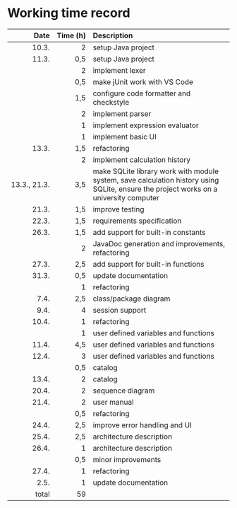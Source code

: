 # Working time record

| Date         | Time (h)  | Description |
| -----------: | --------: | :---------- |
| 10.3.        |         2 | setup Java project |
| 11.3.        |       0,5 | setup Java project |
|              |         2 | implement lexer |
|              |       0,5 | make jUnit work with VS Code |
|              |       1,5 | configure code formatter and checkstyle |
|              |         2 | implement parser |
|              |         1 | implement expression evaluator |
|              |         1 | implement basic UI |
| 13.3.        |       1,5 | refactoring |
|              |         2 | implement calculation history |
| 13.3., 21.3. |       3,5 | make SQLite library work with module system, save calculation history using SQLite, ensure the project works on a university computer |
| 21.3.        |       1,5 | improve testing |
| 22.3.        |       1,5 | requirements specification |
| 26.3.        |       1,5 | add support for built-in constants |
|              |         2 | JavaDoc generation and improvements, refactoring |
| 27.3.        |       2,5 | add support for built-in functions |
| 31.3.        |       0,5 | update documentation |
|              |         1 | refactoring |
|  7.4.        |       2,5 | class/package diagram |
|  9.4.        |         4 | session support |
| 10.4.        |         1 | refactoring |
|              |         1 | user defined variables and functions |
| 11.4.        |       4,5 | user defined variables and functions |
| 12.4.        |         3 | user defined variables and functions |
|              |       0,5 | catalog |
| 13.4.        |         2 | catalog |
| 20.4.        |         2 | sequence diagram |
| 21.4.        |         2 | user manual |
|              |       0,5 | refactoring |
| 24.4.        |       2,5 | improve error handling and UI |
| 25.4.        |       2,5 | architecture description |
| 26.4.        |         1 | architecture description |
|              |       0,5 | minor improvements |
| 27.4.        |         1 | refactoring |
| 2.5.         |         1 | update documentation |
| total        |        59 | |

